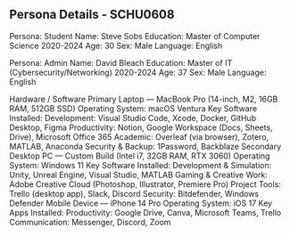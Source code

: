 

## Persona Details - SCHU0608
Persona: Student
Name: Steve Sobs
Education: Master of Computer Science 2020-2024
Age: 30
Sex: Male
Language: English

Persona: Admin
Name: David Bleach
Education: Master of IT (Cybersecurity/Networking)  2020-2024
Age: 37
Sex: Male
Language: English























Hardware / Software
Primary Laptop — MacBook Pro (14-inch, M2, 16GB RAM, 512GB SSD)
    Operating System: macOS Ventura
    Key Software Installed:
        Development: Visual Studio Code, Xcode, Docker, GitHub Desktop, Figma
        Productivity: Notion, Google Workspace (Docs, Sheets, Drive), Microsoft Office 365
        Academic: Overleaf (via browser), Zotero, MATLAB, Anaconda
        Security & Backup: 1Password, Backblaze
Secondary Desktop PC — Custom Build (Intel i7, 32GB RAM, RTX 3060)
    Operating System: Windows 11
    Key Software Installed:
        Development & Simulation: Unity, Unreal Engine, Visual Studio, MATLAB
        Gaming & Creative Work: Adobe Creative Cloud (Photoshop, Illustrator, Premiere Pro)
        Project Tools: Trello (desktop app), Slack, Discord
        Security: Bitdefender, Windows Defender
Mobile Device — iPhone 14 Pro
    Operating System: iOS 17
    Key Apps Installed:
        Productivity: Google Drive, Canva, Microsoft Teams, Trello
        Communication: Messenger, Discord, Zoom
